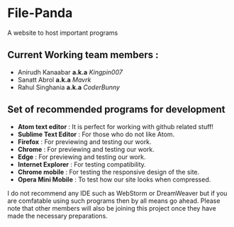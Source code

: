 # File-Panda
A website to host important programs

## Current Working team members :
- Anirudh Kanaabar **a.k.a** *Kingpin007*
- Sanatt Abrol **a.k.a** *Mavrk*
- Rahul Singhania **a.k.a** *CoderBunny*

## Set of recommended programs for development
- **Atom text editor** : It is perfect for working with github related stuff!
- **Sublime Text Editor** : For those who do not like Atom.
- **Firefox** : For previewing and testing our work.
- **Chrome** : For previewing and testing our work.
- **Edge** : For previewing and testing our work.
- **Internet Explorer** : For testing compatibility.
- **Chrome mobile** : For testing the responsive design of the site.
- **Opera Mini Mobile** : To test how our site looks when compressed.

I do not recommend any IDE such as WebStorm or DreamWeaver but if you are comfatable using such programs then by all means go ahead. 
Please note that other members will also be joining this project
once they have made the necessary preparations.
